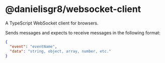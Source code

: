 # @danielisgr8/websocket-client
A TypeScript WebSocket client for browsers.

Sends messages and expects to receive messages in the following format:
```json
{
  "event": "eventName",
  "data": "string, object, array, number, etc."
}
```

